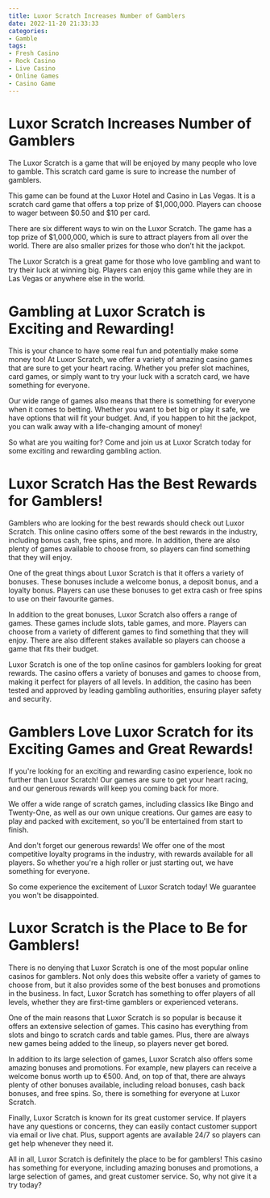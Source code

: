 ```yaml
---
title: Luxor Scratch Increases Number of Gamblers
date: 2022-11-20 21:33:33
categories:
- Gamble
tags:
- Fresh Casino
- Rock Casino
- Live Casino
- Online Games
- Casino Game
---
```



#  Luxor Scratch Increases Number of Gamblers

The Luxor Scratch is a game that will be enjoyed by many people who love to gamble. This scratch card game is sure to increase the number of gamblers.

This game can be found at the Luxor Hotel and Casino in Las Vegas. It is a scratch card game that offers a top prize of $1,000,000. Players can choose to wager between $0.50 and $10 per card.

There are six different ways to win on the Luxor Scratch. The game has a top prize of $1,000,000, which is sure to attract players from all over the world. There are also smaller prizes for those who don’t hit the jackpot.

The Luxor Scratch is a great game for those who love gambling and want to try their luck at winning big. Players can enjoy this game while they are in Las Vegas or anywhere else in the world.

#  Gambling at Luxor Scratch is Exciting and Rewarding!

This is your chance to have some real fun and potentially make some money too! At Luxor Scratch, we offer a variety of amazing casino games that are sure to get your heart racing. Whether you prefer slot machines, card games, or simply want to try your luck with a scratch card, we have something for everyone.

Our wide range of games also means that there is something for everyone when it comes to betting. Whether you want to bet big or play it safe, we have options that will fit your budget. And, if you happen to hit the jackpot, you can walk away with a life-changing amount of money!

So what are you waiting for? Come and join us at Luxor Scratch today for some exciting and rewarding gambling action.

#  Luxor Scratch Has the Best Rewards for Gamblers!

Gamblers who are looking for the best rewards should check out Luxor Scratch. This online casino offers some of the best rewards in the industry, including bonus cash, free spins, and more. In addition, there are also plenty of games available to choose from, so players can find something that they will enjoy.

One of the great things about Luxor Scratch is that it offers a variety of bonuses. These bonuses include a welcome bonus, a deposit bonus, and a loyalty bonus. Players can use these bonuses to get extra cash or free spins to use on their favourite games.

In addition to the great bonuses, Luxor Scratch also offers a range of games. These games include slots, table games, and more. Players can choose from a variety of different games to find something that they will enjoy. There are also different stakes available so players can choose a game that fits their budget.

Luxor Scratch is one of the top online casinos for gamblers looking for great rewards. The casino offers a variety of bonuses and games to choose from, making it perfect for players of all levels. In addition, the casino has been tested and approved by leading gambling authorities, ensuring player safety and security.

#  Gamblers Love Luxor Scratch for its Exciting Games and Great Rewards!

If you're looking for an exciting and rewarding casino experience, look no further than Luxor Scratch! Our games are sure to get your heart racing, and our generous rewards will keep you coming back for more.

We offer a wide range of scratch games, including classics like Bingo and Twenty-One, as well as our own unique creations. Our games are easy to play and packed with excitement, so you'll be entertained from start to finish.

And don't forget our generous rewards! We offer one of the most competitive loyalty programs in the industry, with rewards available for all players. So whether you're a high roller or just starting out, we have something for everyone.

So come experience the excitement of Luxor Scratch today! We guarantee you won't be disappointed.

#  Luxor Scratch is the Place to Be for Gamblers!

There is no denying that Luxor Scratch is one of the most popular online casinos for gamblers. Not only does this website offer a variety of games to choose from, but it also provides some of the best bonuses and promotions in the business. In fact, Luxor Scratch has something to offer players of all levels, whether they are first-time gamblers or experienced veterans.

One of the main reasons that Luxor Scratch is so popular is because it offers an extensive selection of games. This casino has everything from slots and bingo to scratch cards and table games. Plus, there are always new games being added to the lineup, so players never get bored.

In addition to its large selection of games, Luxor Scratch also offers some amazing bonuses and promotions. For example, new players can receive a welcome bonus worth up to €500. And, on top of that, there are always plenty of other bonuses available, including reload bonuses, cash back bonuses, and free spins. So, there is something for everyone at Luxor Scratch.

Finally, Luxor Scratch is known for its great customer service. If players have any questions or concerns, they can easily contact customer support via email or live chat. Plus, support agents are available 24/7 so players can get help whenever they need it.

All in all, Luxor Scratch is definitely the place to be for gamblers! This casino has something for everyone, including amazing bonuses and promotions, a large selection of games, and great customer service. So, why not give it a try today?